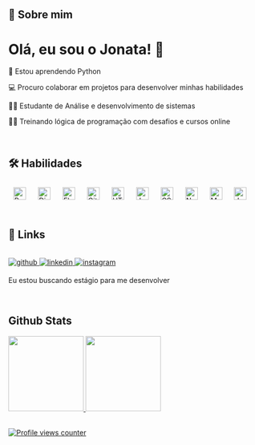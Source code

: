 ## 🚀 Sobre mim

# Olá, eu sou o Jonata! 👋

🧠 Estou aprendendo Python

💻 Procuro colaborar em projetos para desenvolver minhas habilidades

👨‍🎓 Estudante de Análise e desenvolvimento de sistemas

👨‍💻 Treinando lógica de programação com desafios e cursos online




<br/>  

## 🛠 Habilidades
<div align="left">  
<a href="https://www.python.org/" target="_blank"><img style="margin: 10px" src="https://profilinator.rishav.dev/skills-assets/python-original.svg" alt="Python" height="25" /></a>  
<a href="https://www.djangoproject.com/" target="_blank"><img style="margin: 10px" src="https://profilinator.rishav.dev/skills-assets/django-original.svg" alt="Django" height="25" /></a>  
<a href="https://flask.palletsprojects.com/" target="_blank"><img style="margin: 10px" src="https://profilinator.rishav.dev/skills-assets/flask.png" alt="Flask" height="25" /></a>  
<a href="https://github.com/" target="_blank"><img style="margin: 10px" src="https://profilinator.rishav.dev/skills-assets/git-scm-icon.svg" alt="Git" height="25" /></a>  
<a href="https://en.wikipedia.org/wiki/HTML5" target="_blank"><img style="margin: 10px" src="https://profilinator.rishav.dev/skills-assets/html5-original-wordmark.svg" alt="HTML5" height="25" /></a>  
<a href="https://www.javascript.com/" target="_blank"><img style="margin: 10px" src="https://profilinator.rishav.dev/skills-assets/javascript-original.svg" alt="JavaScript" height="25" /></a>  
<a href="https://www.w3schools.com/css/" target="_blank"><img style="margin: 10px" src="https://profilinator.rishav.dev/skills-assets/css3-original-wordmark.svg" alt="CSS3" height="25" /></a>  
<a href="https://nodejs.org/" target="_blank"><img style="margin: 10px" src="https://profilinator.rishav.dev/skills-assets/nodejs-original-wordmark.svg" alt="Node.js" height="25" /></a>  
<a href="https://www.mysql.com/" target="_blank"><img style="margin: 10px" src="https://profilinator.rishav.dev/skills-assets/mysql-original-wordmark.svg" alt="MySQL" height="25" /></a>  
<a href="https://www.java.com/" target="_blank"><img style="margin: 10px" src="https://profilinator.rishav.dev/skills-assets/java-original-wordmark.svg" alt="Java" height="25" /></a>  
</div>  

<br/>  

## 🔗 Links

<br/>  

<a href="https://github.com/JonataMsilva" target="_blank">
<img src=https://img.shields.io/badge/github-%2324292e.svg?&style=for-the-badge&logo=github&logoColor=white alt=github style="margin-bottom: 5px;" />
</a>
<a href="https://linkedin.com/in/jonatameneses" target="_blank">
<img src=https://img.shields.io/badge/linkedin-%231E77B5.svg?&style=for-the-badge&logo=linkedin&logoColor=white alt=linkedin style="margin-bottom: 5px;" />
</a>
<a href="https://instagram.com/jonatameneses" target="_blank">
<img src=https://img.shields.io/badge/instagram-%23000000.svg?&style=for-the-badge&logo=instagram&logoColor=white alt=instagram style="margin-bottom: 5px;" />
</a> 

<br/> 

Eu estou buscando estágio para me desenvolver

<br/> 

## Github Stats 
<div>
<a href="https://github.com/JonataMsilva">
<img height="150em" src="https://github-readme-stats.vercel.app/api/top-langs/?username=JonataMSilva&layout=compact&langs_count=7&theme=highcontrast"/>
<img height="150em" src="https://github-readme-stats.vercel.app/api?username=JonataMSilva&show_icons=true&theme=highcontrast&include_all_commits=true&count_private=true"/>
</div>

<br/> 

![Profile views counter](https://komarev.com/ghpvc/?username=JonataMSilva&&style=flat-square)  
  
<br/>  

